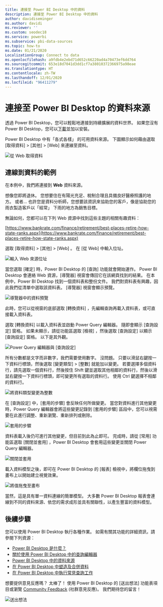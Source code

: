 ```yaml
---
title: 連接至 Power BI Desktop 中的資料
description: 連接至 Power BI Desktop 中的資料
author: davidiseminger
ms.author: davidi
ms.reviewer: ''
ms.custom: seodec18
ms.service: powerbi
ms.subservice: pbi-data-sources
ms.topic: how-to
ms.date: 01/21/2020
LocalizationGroup: Connect to data
ms.openlocfilehash: a9fdb4e2ebd71d652c66220ad4a70473ef6dd764
ms.sourcegitcommit: 653e18d7041d3dd1cf7a38010372366975a98eae
ms.translationtype: HT
ms.contentlocale: zh-TW
ms.lasthandoff: 12/01/2020
ms.locfileid: "96411279"
---
```

# <a name="connect-to-data-sources-in-power-bi-desktop"></a>連接至 Power BI Desktop 的資料來源

透過 Power BI Desktop，您可以輕鬆地連接到持續擴展的資料世界。 如果您沒有 Power BI Desktop，您可以[下載](https://go.microsoft.com/fwlink/?LinkID=521662)並加以安裝。

Power BI Desktop 中有「各式各樣」  的可用資料來源。 下圖顯示如何藉由選取 [取得資料]   > [其他]   > [Web]  來連線至資料。

![從 Web 取得資料](media/desktop-connect-to-data/get-data-from-the-web.png)

## <a name="example-of-connecting-to-data"></a>連線到資料的範例

在本例中，我們將連接到 **Web** 資料來源。

想像您即將退休。 您想要住在有陽光充足、稅制合理且具備良好醫療照護的地方。 或者… 也許您是資料分析師，您想要該資訊來協助您的客戶，像是協助您的雨衣製造客戶以「經常」  下雨的地方為銷售目標。

無論如何，您都可以在下列 Web 資源中找到這些主題的相關有趣資料：

[https://www.bankrate.com/finance/retirement/best-places-retire-how-state-ranks.aspx](https://www.bankrate.com/finance/retirement/best-places-retire-how-state-ranks.aspx)

選取 [取得資料]   > [其他]   > [Web]  。 在 [從 Web]  中輸入位址。

![輸入 Web 來源位址](media/desktop-connect-to-data/connecttodata_3.png)

當您選取 [確定]  時，Power BI Desktop 的 [查詢]  功能就會開始運作。 Power BI Desktop 會連絡 Web 資源，[導覽器]  視窗會傳回它在該網頁找到的結果。 在本例中，Power BI Desktop 找到一個資料表和整份文件。 我們對資料表有興趣，因此我們從清單中選取該資料表。 [導覽器]  視窗會顯示預覽。

![導覽器中的資料預覽](media/desktop-connect-to-data/datasources_fromnavigatordialog.png)

此時，您可以從視窗的底部選取 [轉換資料]  ，先編輯查詢再載入資料表，或可直接載入資料表。

選取 [轉換資料]  以載入資料表並啟動 Power Query 編輯器。 隨即會顯示 [查詢設定]  窗格。 如果未顯示，請從功能區選取 [檢視]  ，然後選取 [查詢設定]  以顯示 [查詢設定]  窗格。 以下是其外觀。

![Power Query 編輯器與 [查詢設定]](media/desktop-connect-to-data/designer_gsg_editquery.png)

所有分數都是文字而非數字，我們需要使用數字。 沒問題。 只要以滑鼠右鍵按一下資料行標頭，然後選取 [變更類型]   > [整數]  就能加以變更。 若要選擇多個資料行，請先選取一個資料行，然後按住 Shift 鍵並選取其他相鄰的資料行，然後以滑鼠右鍵按一下資料行標頭，即可變更所有選取的資料行。 使用 Ctrl 鍵選擇不相鄰的資料行。

![將資料類型變更為整數](media/desktop-connect-to-data/designer_gsg_changedatatype.png)

在 [查詢設定]  中，[套用的步驟]  會反映任何所做變更。 當您對資料進行其他變更時，Power Query 編輯器會將這些變更記錄到 [套用的步驟]  區段中，您可以視需要在此進行調整、重新瀏覽、重新排列或刪除。

![套用的步驟](media/desktop-connect-to-data/designer_gsg_appliedsteps_changedtype.png)

資料表載入後仍可進行其他變更，但目前到此為止即可。 完成時，請從 [常用]  功能區選取 [關閉並套用]  ，Power BI Desktop 會套用這些變更並關閉 Power Query 編輯器。

![關閉並套用](media/desktop-connect-to-data/connecttodata_closenload.png)

載入資料模型之後，即可在 Power BI Desktop 的 [報表]  檢視中，將欄位拖曳到畫布上以開始建立視覺效果。

![將值拖曳至畫布](media/desktop-connect-to-data/connecttodata_dragontoreportview.png)

當然，這是具有單一資料連線的簡單模型。 大多數 Power BI Desktop 報表會連線到不同的資料來源、依您的需求成形並具有關聯性，以產生豐富的資料模型。

## <a name="next-steps"></a>後續步驟
您可以使用 Power BI Desktop 執行各種作業。 如需有關其功能的詳細資訊，請參閱下列資源：

* [Power BI Desktop 是什麼？](../fundamentals/desktop-what-is-desktop.md)
* [關於使用 Power BI Desktop 中的查詢編輯器](../transform-model/desktop-query-overview.md)
* [Power BI Desktop 中的資料來源](desktop-data-sources.md)
* [在 Power BI Desktop 中塑造及合併資料](desktop-shape-and-combine-data.md)
* [在 Power BI Desktop 中執行常見查詢工作](../transform-model/desktop-common-query-tasks.md)   

想要提供意見反應嗎？ 太棒了！ 使用 Power BI Desktop 的 [送出想法]  功能表項目或瀏覽 [Community Feedback](https://community.powerbi.com/t5/Community-Feedback/bd-p/community-feedback) (社群意見反應)。 我們期待您的留言！

![送出想法](media/desktop-connect-to-data/sendfeedback.png)
